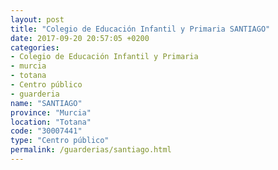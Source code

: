 ```yaml
---
layout: post
title: "Colegio de Educación Infantil y Primaria SANTIAGO"
date: 2017-09-20 20:57:05 +0200
categories:
- Colegio de Educación Infantil y Primaria
- murcia
- totana
- Centro público
- guarderia
name: "SANTIAGO"
province: "Murcia"
location: "Totana"
code: "30007441"
type: "Centro público"
permalink: /guarderias/santiago.html
---
```


